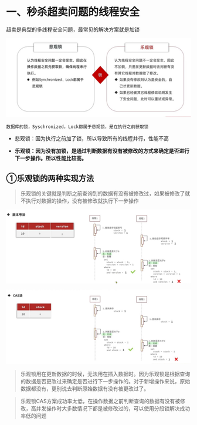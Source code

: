 # 一、秒杀超卖问题的线程安全

超卖是典型的多线程安全问题，最常见的解决方案就是加锁

![](img/乐观锁与悲观锁.jpg)

`数据库的锁，Syschronized，Lock都属于悲观锁，是在执行之前获取锁`

- 悲观锁：因为执行之前加了锁，所以导致所有的线程并行，性能不高

- **乐观锁：因为没有加锁，是通过判断数据有没有被修改的方式来确定是否进行下一步操作。所以性能比较高。**



## ①乐观锁的两种实现方法

> 乐观锁的关键就是判断之前查询到的数据有没有被修改过，如果被修改了就不执行对数据的操作，没有被修改就执行下一步操作

![](img/乐观锁版本号.jpg)

![](img/CAS.jpg)

> 乐观锁用在更新数据的时候，无法用在插入数据时。因为乐观锁是根据查询的数据是否更改过来确定是否进行下一步操作的。对于新增操作来说，原始数据都没有，更别说去判断原始数据有没有被更改过了。

> 乐观锁CAS方案成功率太低，在操作数据之前判断查询的数据有没有被修改，高并发操作时大多数情况下都是被修改过的，可以使用分段锁解决成功率低的问题


